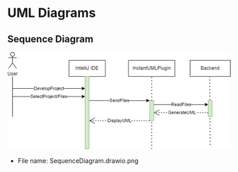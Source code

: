# UML Diagrams
## Sequence Diagram
![Sequence Diagram](SequenceDiagram.drawio.png)
- File name: SequenceDiagram.drawio.png